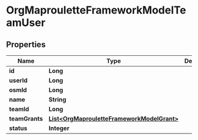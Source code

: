 # OrgMaprouletteFrameworkModelTeamUser

## Properties
Name | Type | Description | Notes
------------ | ------------- | ------------- | -------------
**id** | **Long** |  | 
**userId** | **Long** |  | 
**osmId** | **Long** |  | 
**name** | **String** |  | 
**teamId** | **Long** |  | 
**teamGrants** | [**List&lt;OrgMaprouletteFrameworkModelGrant&gt;**](OrgMaprouletteFrameworkModelGrant.md) |  | 
**status** | **Integer** |  | 
